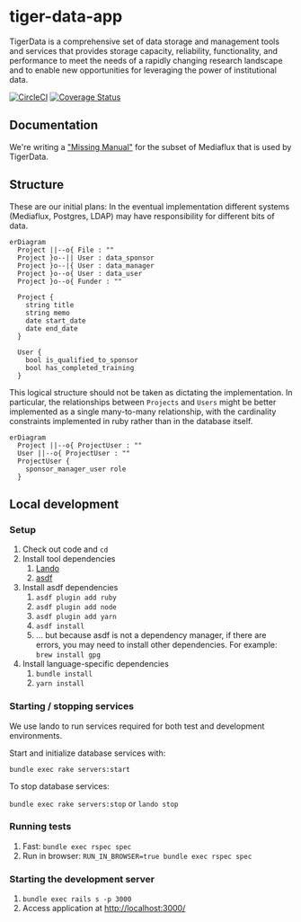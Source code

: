# tiger-data-app
TigerData is a comprehensive set of data storage and management tools and services that provides storage capacity, reliability, functionality, and performance to meet the needs of a rapidly changing research landscape and to enable new opportunities for leveraging the power of institutional data. 

[![CircleCI](https://circleci.com/gh/pulibrary/tiger-data-app/tree/main.svg?style=svg)](https://circleci.com/gh/pulibrary/tiger-data-app/tree/main)
[![Coverage Status](https://coveralls.io/repos/github/pulibrary/tiger-data-app/badge.svg?branch=main)](https://coveralls.io/github/pulibrary/tiger-data-app?branch=main)

## Documentation

We're writing a ["Missing Manual"](docs/) for the subset of Mediaflux that is used by TigerData.

## Structure

These are our initial plans: In the eventual implementation different systems (Mediaflux, Postgres, LDAP) may have responsibility for different bits of data.

```mermaid
erDiagram
  Project ||--o{ File : ""
  Project }o--|| User : data_sponsor
  Project }o--|{ User : data_manager
  Project }o--o{ User : data_user
  Project }o--o{ Funder : ""

  Project {
    string title
    string memo
    date start_date
    date end_date
  }

  User {
    bool is_qualified_to_sponsor
    bool has_completed_training
  }
```

This logical structure should not be taken as dictating the implementation.
In particular, the relationships between `Projects` and `Users` might be better implemented as a single
many-to-many relationship, with the cardinality constraints implemented in ruby rather than in the database itself.

```mermaid
erDiagram
  Project ||--o{ ProjectUser : ""
  User ||--o{ ProjectUser : ""
  ProjectUser {
    sponsor_manager_user role
  }
```

## Local development

### Setup
1. Check out code and `cd`
1. Install tool dependencies
    1. [Lando](https://docs.lando.dev/getting-started/installation.html)
    1. [asdf](https://asdf-vm.com/guide/getting-started.html#_2-download-asdf)
1. Install asdf dependencies
    1. `asdf plugin add ruby`
    1. `asdf plugin add node`
    1. `asdf plugin add yarn`
    1. `asdf install`
    1. ... but because asdf is not a dependency manager, if there are errors, you may need to install other dependencies. For example: `brew install gpg`
1. Install language-specific dependencies
    1. `bundle install`
    1. `yarn install`

### Starting / stopping services
We use lando to run services required for both test and development environments.

Start and initialize database services with:

`bundle exec rake servers:start`

To stop database services:

`bundle exec rake servers:stop` or `lando stop`

### Running tests
1. Fast: `bundle exec rspec spec`
2. Run in browser: `RUN_IN_BROWSER=true bundle exec rspec spec`

### Starting the development server
1. `bundle exec rails s -p 3000`
2. Access application at [http://localhost:3000/](http://localhost:3000/)
